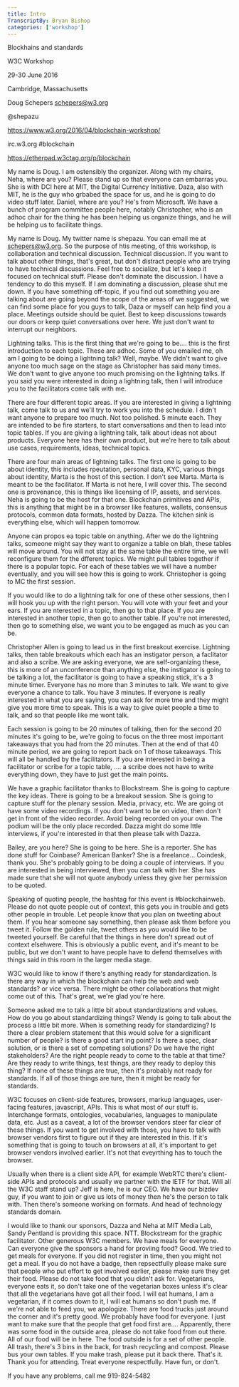 ```yaml
---
title: Intro
TranscriptBy: Bryan Bishop
categories: ['workshop']
---
```


Blockhains and standards

W3C Workshop

29-30 June 2016

Cambridge, Massachusetts

Doug Schepers <schepers@w3.org>

@shepazu

<https://www.w3.org/2016/04/blockchain-workshop/>

irc.w3.org #blockchain

<https://etherpad.w3ctag.org/p/blockchain>


My name is Doug. I am ostensibly the organizer. Along with my chairs, Neha, where are you? Please stand up so that everyone can embarras you. She is with DCI here at MIT, the Digital Currency Initiative. Daza, also with MIT, he is the guy who grbabed the space for us, and he is going to do video stuff later. Daniel, where are you? He's from Microsoft. We have a bunch of program committee people here, notably Christopher, who is an adhoc chair for the thing he has been helping us organize things, and he will be helping us to facilitate things.

My name is Doug. My twitter name is shepazu. You can email me at schepers@w3.org. So the purpose of htis meeting, of this workshop, is collaboration and technical discussion. Technical discussion. If you want to talk about other things, that's great, but don't distract people who are trying to have technical discussions. Feel free to socialize, but let's keep it focused on technical stuff. Please don't dominate the discussion. I have a tendency to do this myself. If I am dominating a discussion, please shut me down. If you have something off-topic, if you find out something you are talking about are going beyond the scope of the areas of we suggested, we can find some place for you guys to talk, Daza or myself can help find you a place. Meetings outside should be quiet. Best to keep discussions towards our doors or keep quiet conversations over here. We just don't want to interrupt our neighbors.

Lightning talks. This is the first thing that we're going to be.... this is the first introduction to each topic. These are adhoc. Some of you emailed me, oh am I going to be doing a lightning talk? Well, maybe. We didn't want to give anyone too much sage on the stage as Christopher has said many times. We don't want to give anyone too much promising on the lightning talks. If you said you were interested in doing a lightning talk, then I will introduce you to the facilitators come talk with me.

There are four different topic areas. If you are interested in giving a lightning talk, come talk to us and we'll try to work you into the schedule. I didn't want anyone to prepare too much. Not too polished. 5 minute each. They are intended to be fire starters, to start conversations and then to lead into topic tables. If you are giving a lightning talk, talk about ideas not about products. Everyone here has their own product, but we're here to talk about use cases, requirements, ideas, technical topics.

There are four main areas of lightning talks. The first one is going to be about identity, this includes rpeutation, personal data, KYC, various things about identity, Marta is the host of this section. I don't see Marta. Marta is meant to be the facilitator. If Marta is not here, I will cover this. The second one is provenance, this is things like licensing of IP, assets, and services. Neha is going to be the host for that one. Blockchain primitives and APIs, this is anything that might be in a browser like features, wallets, consensus protocols, common data formats, hosted by Dazza. The kitchen sink is everything else, which will happen tomorrow.

Anyone can propos ea topic table on anything. After we do the lightning talks, someone might say they want to organize a table on blah, these tables will move around. You will not stay at the same table the entire time, we will reconfigure them for the dfferent topics. We might pull tables together if there is a popular topic. For each of these tables we will have a number eventually, and you will see how this is going to work. Christopher is going to MC the first session.

If you would like to do a lightning talk for one of these other sessions, then I will hook you up with the right person. You will vote with your feet and your ears. If you are nterested in a topic, then go to that place. If you are interested in another topic, then go to another table. If you're not interested, then go to something else, we want you to be engaged as much as you can be.

Christopher Allen is going to lead us in the first breakout exercise. Lightning talks, then table breakouts which each has an instigator person, a faclitator and also a scribe. We are asking everyone, we are self-organizing these, this is more of an unconference than anything else, the instigator is going to be talking a lot, the facilitator is going to have a speaking stick, it's a 3 minute timer. Everyone has no more than 3 minutes to talk. We want to give everyone a chance to talk. You have 3 minutes. If everyone is really interested in what you are saying, you can ask for more tme and they might give you more time to speak. This is a way to give quiet people a time to talk, and so that people like me wont talk.

Each session is going to be 20 minutes of talking, then for the second 20 minutes it's going to be, we're going to focus on the three most important takeaways that you had from the 20 minutes. Then at the end of that 40 minute period, we are going to report back on 1 of those takeaways. This will all be handled by the facilitators. If you are interested in being a facilitator or scribe for a topic table, .... a scribe does not have to write everything down, they have to just get the main points.

We have a graphic facilitator thanks to Blockstream. She is going to capture the key ideas. There is going to be a breakout session. She is going to capture stuff for the plenary session. Media, privacy, etc. We are going ot have some video recordings. If you don't want to be on video, then don't get in front of the video recorder. Avoid being recorded on your own. The podium will be the only place recorded. Dazza might do some lttle interviews, if you're interested in that then please talk with Dazza.

Bailey, are you here? She is going to be here. She is a reporter. She has done stuff for Coinbase? American Banker? She is a freelance... Coindesk, thank you. She's probably going to be doing a couple of interviews. If you are interested in being interviewed, then you can talk with her. She has made sure that she will not quote anybody unless they give her permission to be quoted.

Speaking of quoting people, the hashtag for this event is #blockchainweb. Please do not quote people out of context, this gets you in trouble and gets other people in trouble. Let people know that you plan on tweeting about them. If you hear someone say something, then please ask them before you tweet it. Follow the golden rule, tweet others as you would like to be tweeted yourself. Be careful that the things in here don't spread out of context elsehwere. This is obviously a public event, and it's meant to be public, but we don't want to have people have to defend themselves with things said in this room in the larger media stage.

W3C would like to know if there's anything ready for standardization. Is there any way in which the blockchain can help the web and web standards? or vice versa. There might be other collaborations that might come out of this. That's great, we're glad you're here.

Someone asked me to talk a little bit about standardizations and values. How do you go about standardizing things? Wendy is going to talk about the process a little bit more. When is something ready for standardizing? Is there a clear problem statement that this would solve for a significant number of people? is there a good start ing point? Is there a spec, clear solution, or is there a set of competing solutions? Do we have the right stakeholders? Are the right people ready to come to the table at that time? Are they ready to write things, test things, are they ready to deploy this thing? If none of these things are true, then it's probably not ready for standards. If all of those things are ture, then it might be ready for standards.

W3C focuses on client-side features, browsers, markup languages, user-facing features, javascript, APIs. This is what most of our stuff is. Interchange formats, ontologies, vocabularies, languages to manipulate data, etc. Just as a caveat, a lot of the browser vendors steer far clear of these things. If you want to get involved with those, you have to talk with browser vendors first to figure out if they are interested in this. If it's something that is going to touch on browsers at all, it's important to get browser vendors involved earlier. It's not that eveyrthing has to touch the browser.

Usually when there is a client side API, for example WebRTC there's client-side APIs and protocols and usually we partner with the IETF for that. Will all the W3C staff stand up? Jeff is here, he is our CEO. We have our bizdev guy, if you want to join or give us lots of money then he's the person to talk with. Then there's someone working on formats. And head of technology standards domain.

I would like to thank our sponsors, Dazza and Neha at MIT Media Lab, Sandy Pentland is providing this space. NTT. Blockstream for the graphic facilitator. Other generous W3C members. We have meals for everyone. Can everyone give the sponsors a hand for proviing food? Good. We tried to get meals for everyone. If you did not register in time, then you might not get a meal. If you do not have a badge, then repsectfully please make sure that people who put effort to get involved earlier, please make sure they get their food. Please do not take food that you didn't ask for. Vegetarians, everyone eats it, so don't take one of the vegetarian boxes unless it's clear that all the vegetarians have got all their food. I will eat humans, I am a vegetarian, if it comes down to it, I will eat humans so don't push me. If we're not able to feed you, we apologize. There are food trucks just around the corner and it's pretty good. We probably have food for everyone. I just want to make sure that the people that get food first are.... Apparently, there was some food in the outside area, please do not take food from out there. All of our food will be in here. The food outside is for a set of other people. All trash, there's 3 bins in the back, for trash recycling and compost. Please bus your own tables. If you make trash, please put it back there. That's it. Thank you for attending. Treat everyone respectfully. Have fun, or don't.

If you have any problems, call me 919-824-5482
